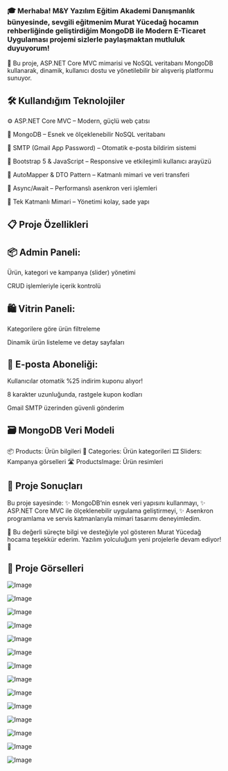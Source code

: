 ### 🎓 Merhaba! M&Y Yazılım Eğitim Akademi Danışmanlık bünyesinde, sevgili eğitmenim Murat Yücedağ hocamın rehberliğinde geliştirdiğim MongoDB ile Modern E-Ticaret Uygulaması projemi sizlerle paylaşmaktan mutluluk duyuyorum! 
🚀 Bu proje, ASP.NET Core MVC mimarisi ve NoSQL veritabanı MongoDB kullanarak, dinamik, kullanıcı dostu ve yönetilebilir bir alışveriş platformu sunuyor.

## 🛠️ Kullandığım Teknolojiler
⚙️ ASP.NET Core MVC – Modern, güçlü web çatısı

🍃 MongoDB – Esnek ve ölçeklenebilir NoSQL veritabanı

📧 SMTP (Gmail App Password) – Otomatik e-posta bildirim sistemi

🎨 Bootstrap 5 & JavaScript – Responsive ve etkileşimli kullanıcı arayüzü

🧩 AutoMapper & DTO Pattern – Katmanlı mimari ve veri transferi

🔄 Async/Await – Performanslı asenkron veri işlemleri

🧱 Tek Katmanlı Mimari – Yönetimi kolay, sade yapı

## 📋 Proje Özellikleri
## 📦 Admin Paneli:

Ürün, kategori ve kampanya (slider) yönetimi

CRUD işlemleriyle içerik kontrolü

## 🛍️ Vitrin Paneli:

Kategorilere göre ürün filtreleme

Dinamik ürün listeleme ve detay sayfaları

## 💌 E-posta Aboneliği:

Kullanıcılar otomatik %25 indirim kuponu alıyor!

8 karakter uzunluğunda, rastgele kupon kodları

Gmail SMTP üzerinden güvenli gönderim

## 🗃️ MongoDB Veri Modeli
📦 Products: Ürün bilgileri 
📂 Categories: Ürün kategorileri
🎞️ Sliders: Kampanya görselleri
🛣️ ProductsImage: Ürün resimleri

## 🚀 Proje Sonuçları
Bu proje sayesinde:
✨ MongoDB’nin esnek veri yapısını kullanmayı,
✨ ASP.NET Core MVC ile ölçeklenebilir uygulama geliştirmeyi,
✨ Asenkron programlama ve servis katmanlarıyla mimari tasarımı deneyimledim.

🙏 Bu değerli süreçte bilgi ve desteğiyle yol gösteren Murat Yücedağ hocama teşekkür ederim. Yazılım yolculuğum yeni projelerle devam ediyor! 💪
## 📸 Proje Görselleri
![Image](https://github.com/user-attachments/assets/ab9f0dc0-e5c2-4dc7-a84c-4b43854a44e4)

![Image](https://github.com/user-attachments/assets/98699012-468e-4515-b1f2-bea2bf5e6ad6)

![Image](https://github.com/user-attachments/assets/f91b1e4c-8887-41f2-bc4c-7ecff942ffc7)

![Image](https://github.com/user-attachments/assets/cd3bf326-3a03-4f2a-b2b6-58b8b533b275)

![Image](https://github.com/user-attachments/assets/bd9e7861-91b0-4aa7-9820-18837697095c)

![Image](https://github.com/user-attachments/assets/31acbe79-10b7-4de7-bb93-f4deb9ca963a)

![Image](https://github.com/user-attachments/assets/bb053dfc-11f7-49e3-88ff-55e991edcce5)

![Image](https://github.com/user-attachments/assets/47249955-836e-4435-b44a-50edf0e829d9)

![Image](https://github.com/user-attachments/assets/1c6567df-a853-4565-bb94-033dd5e3fcdf)

![Image](https://github.com/user-attachments/assets/0cec4b64-0fa4-494c-90b8-b36266ce4dee)

![Image](https://github.com/user-attachments/assets/82fbf17e-29f9-462a-af1e-5362b2557c5d)

![Image](https://github.com/user-attachments/assets/b3d03fbc-e818-451c-b0ed-9fd256c1b478)

![Image](https://github.com/user-attachments/assets/6e6b53bf-08b5-49ec-b035-ee0e9d76d8fc)

![Image](https://github.com/user-attachments/assets/eaaa8f1e-bf1e-455f-901f-461cfd663153)
